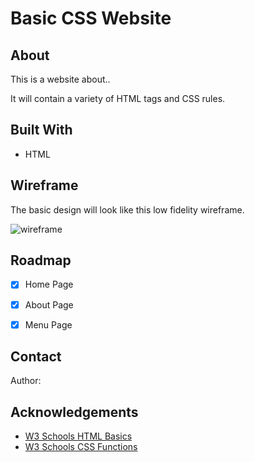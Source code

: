 # Basic CSS Website

## About

This is a website about..

It will contain a variety of HTML tags and CSS rules.


## Built With

- HTML

## Wireframe

The basic design will look like this low fidelity wireframe.

![wireframe](img/wireframe.png)

## Roadmap

- [x] Home Page
- [x] About Page
- [x] Menu Page


## Contact

Author: 

## Acknowledgements

- [W3 Schools HTML Basics](https://www.w3schools.com/html/html_basic.asp)
- [W3 Schools CSS Functions](https://www.w3schools.com/cssref/css_functions.php)
